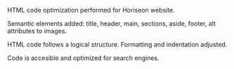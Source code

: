HTML code optimization performed for Horiseon website.

Semantic elements added: title, header, main, sections, aside, footer, alt attributes to images.

HTML code follows a logical structure. Formatting and indentation adjusted.

Code is accesible and optimized for search engines.
